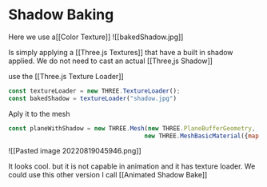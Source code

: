 # Shadow Baking
Here we use a[[Color Texture]]
![[bakedShadow.jpg]]

Is simply applying a [[Three.js Textures]] that have a built in shadow applied. We do not need to cast an actual [[Three,js Shadow]]

use the [[Three.js Texture Loader]]
```js
const textureLoader = new THREE.TextureLoader();
const bakedShadow = textureLoader("shadow.jpg")
```

Aply it to the mesh
```js
const planeWithShadow = new THREE.Mesh(new THREE.PlaneBufferGeometry, 
									  new THREE.MeshBasicMaterial({map: basedShadow}))
```

![[Pasted image 20220819045946.png]]

It looks cool. but it is not capable in animation and it has texture loader. 
We could use this other version I call [[Animated Shadow Bake]]
